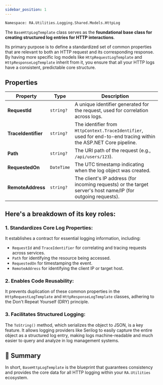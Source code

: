 ```yaml
---
sidebar_position: 1
---
```


```bash
Namespace: RA.Utilities.Logging.Shared.Models.HttpLog
```

The `BaseHttpLogTemplate` class serves as the **foundational base class for creating structured log entries for HTTP interactions**.

Its primary purpose is to define a standardized set of common properties that are relevant to both an HTTP request and its corresponding response.
By having more specific log models like `HttpRequestLogTemplate` and `HttpResponseLogTemplate` inherit from it, you ensure that all your HTTP logs have a consistent, predictable core structure.


## Properties
| Property |	Type |	Description |
| -------- |	---- |	----------- |
| **RequestId** |	`string?` |	A unique identifier generated for the request, used for correlation across logs. |
| **TraceIdentifier** |	`string?` |	The identifier from `HttpContext.TraceIdentifier`, used for end-to-end tracing within the ASP.NET Core pipeline. |
| **Path** |	`string?` |	The URI path of the request (e.g., `/api/users/123`). |
| **RequestedOn** |	`DateTime` |	The UTC timestamp indicating when the log object was created. |
| **RemoteAddress** |	`string?` |	The client's IP address (for incoming requests) or the target server's host name/IP (for outgoing requests). |


## Here's a breakdown of its key roles:

### 1. Standardizes Core Log Properties:
It establishes a contract for essential logging information, including:

  * `RequestId` and `TraceIdentifier` for correlating and tracing requests across services.
  * `Path` for identifying the resource being accessed.
  * `RequestedOn` for timestamping the event.
  * `RemoteAddress` for identifying the client IP or target host.

### 2. Enables Code Reusability:
It prevents duplication of these common properties in the `HttpRequestLogTemplate` and `HttpResponseLogTemplate` classes,
adhering to the Don't Repeat Yourself (DRY) principle.

### 3. Facilitates Structured Logging:
The `ToString()` method, which serializes the object to JSON, is a key feature.
It allows logging providers like Serilog to easily capture the entire object as a structured log entry,
making logs machine-readable and much easier to query and analyze in log management systems.


## 🧠 Summary
In short, `BaseHttpLogTemplate` is the blueprint that guarantees consistency and provides the core data for all HTTP logging within your `RA.Utilities` ecosystem.
